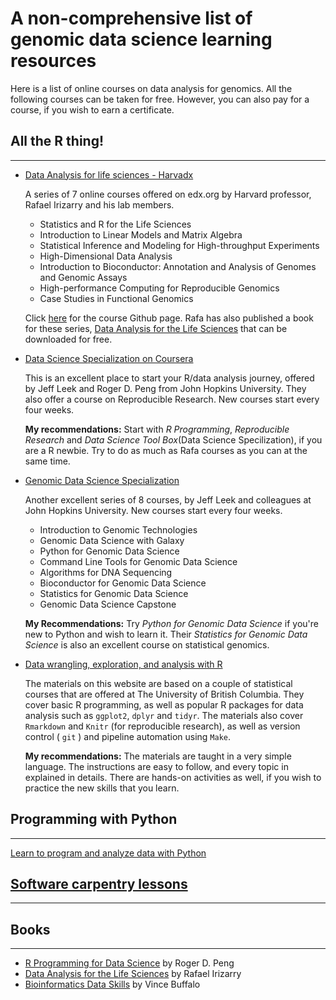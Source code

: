 # A non-comprehensive list of genomic data science learning resources

Here is a list of online courses on data analysis for genomics. All the following courses can be taken for free. However, you can also pay for a course, if you wish to earn a certificate. 

## All the R thing!
-----
- [Data Analysis for life sciences - Harvadx](http://genomicsclass.github.io/book/pages/classes.html)
  
  A series of 7 online courses offered on edx.org by Harvard professor, Rafael Irizarry and his lab members.
    + Statistics and R for the Life Sciences
    + Introduction to Linear Models and Matrix Algebra
    + Statistical Inference and Modeling for High-throughput Experiments
    + High-Dimensional Data Analysis
    + Introduction to Bioconductor: Annotation and Analysis of Genomes and Genomic Assays
    + High-performance Computing for Reproducible Genomics
    + Case Studies in Functional Genomics
    
  Click [here](http://genomicsclass.github.io/book) for the course Github page. Rafa has 
  also published a book for these series, [Data Analysis for the Life Sciences](https://leanpub.com/dataanalysisforthelifesciences/) 
  that can be downloaded for free. 
  
- [Data Science Specialization on Coursera](https://www.coursera.org/specializations/jhudatascience) 
  
  This is an excellent place to start your R/data analysis journey, offered by Jeff Leek and 
  Roger D. Peng from John Hopkins University. They also offer a course on Reproducible Research.
  New courses start every four weeks. 
  
  **My recommendations:** Start with *R Programming*, *Reproducible Research* and *Data Science Tool Box*(Data Science Specilization),
  if you are a R newbie. Try to do as much as Rafa courses as you can at the same time.
  
- [Genomic Data Science Specialization](https://www.coursera.org/specializations/genomics)

  Another excellent series of 8 courses, by Jeff Leek and colleagues at John Hopkins University.
  New courses start every four weeks.
    + Introduction to Genomic Technologies
    + Genomic Data Science with Galaxy
    + Python for Genomic Data Science
    + Command Line Tools for Genomic Data Science
    + Algorithms for DNA Sequencing
    + Bioconductor for Genomic Data Science
    + Statistics for Genomic Data Science
    + Genomic Data Science Capstone
    
  **My Recommendations:** Try *Python for Genomic Data Science* if you're new to Python and wish to learn it. Their *Statistics for Genomic Data Science* is also an excellent course on statistical genomics.
    
- [Data wrangling, exploration, and analysis with R](http://stat545-ubc.github.io/index.html)

  The materials on this website are based on a couple of statistical courses that are offered
  at The University of British Columbia. They cover basic R programming, as well as 
  popular R packages for data analysis such as `ggplot2`, `dplyr` and `tidyr`. The materials also
  cover `Rmarkdown` and `Knitr` (for reproducible research), as well as version control ( `git` ) 
  and pipeline automation using `Make`.
  
  **My recommendations:** The materials are taught in a very simple language. The instructions
   are easy to follow, and every topic in explained in details. There are hands-on activities as well, if you wish
   to practice the new skills that you learn.
  
## Programming with Python
-----
[Learn to program and analyze data with Python](https://www.coursera.org/specializations/python)


## [Software carpentry lessons](http://software-carpentry.org/index.html)
-----
 
  
## Books
-----
- [R Programming for Data Science](https://leanpub.com/rprogramming/) by Roger D. Peng
- [Data Analysis for the Life Sciences](https://leanpub.com/dataanalysisforthelifesciences/) by Rafael Irizarry
- [Bioinformatics Data Skills](http://shop.oreilly.com/product/0636920030157.do) by Vince Buffalo


  

